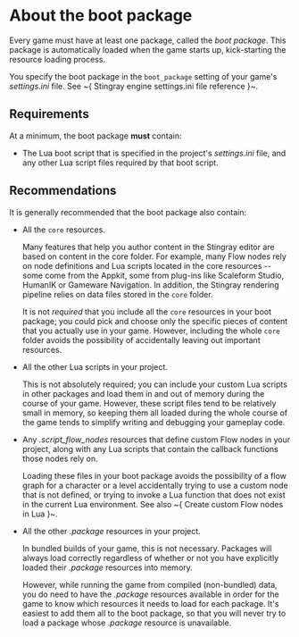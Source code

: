 # About the boot package

Every game must have at least one package, called the *boot package*. This package is automatically loaded when the game starts up, kick-starting the resource loading process.

You specify the boot package in the `boot_package` setting of your game's *settings.ini* file. See ~{ Stingray engine settings.ini file reference }~.

## Requirements

At a minimum, the boot package **must** contain:

-	The Lua boot script that is specified in the project's *settings.ini* file, and any other Lua script files required by that boot script.

## Recommendations

It is generally recommended that the boot package also contain:

-	All the `core` resources.

	Many features that help you author content in the Stingray editor are based on content in the core folder. For example, many Flow nodes rely on node definitions and Lua scripts located in the core resources -- some come from the Appkit, some from plug-ins like Scaleform Studio, HumanIK or Gameware Navigation. In addition, the Stingray rendering pipeline relies on data files stored in the `core` folder.

	It is not *required* that you include all the `core` resources in your boot package; you could pick and choose only the specific pieces of content that you actually use in your game. However, including the whole `core` folder avoids the possibility of accidentally leaving out important resources.

-	All the other Lua scripts in your project.

	This is not absolutely required; you can include your custom Lua scripts in other packages and load them in and out of memory during the course of your game. However, these script files tend to be relatively small in memory, so keeping them all loaded during the whole course of the game tends to simplify writing and debugging your gameplay code.

-	Any *.script_flow_nodes* resources that define custom Flow nodes in your project, along with any Lua scripts that contain the callback functions those nodes rely on.

	Loading these files in your boot package avoids the possibility of a flow graph for a character or a level accidentally trying to use a custom node that is not defined, or trying to invoke a Lua function that does not exist in the current Lua environment. See also ~{ Create custom Flow nodes in Lua }~.

-	All the other *.package* resources in your project.

	In bundled builds of your game, this is not necessary. Packages will always load correctly regardless of whether or not you have explicitly loaded their *.package* resources into memory.

	However, while running the game from compiled (non-bundled) data, you do need to have the *.package* resources available in order for the game to know which resources it needs to load for each package. It's easiest to add them all to the boot package, so that you will never try to load a package whose *.package* resource is unavailable.
